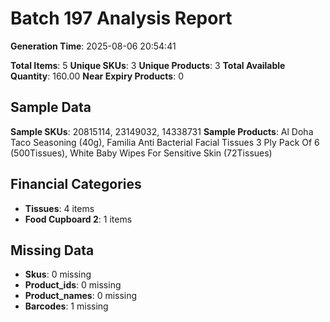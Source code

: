 # Batch 197 Analysis Report

**Generation Time**: 2025-08-06 20:54:41

**Total Items**: 5
**Unique SKUs**: 3
**Unique Products**: 3
**Total Available Quantity**: 160.00
**Near Expiry Products**: 0

## Sample Data
**Sample SKUs**: 20815114, 23149032, 14338731
**Sample Products**: Al Doha Taco Seasoning (40g), Familia Anti Bacterial Facial Tissues 3 Ply Pack Of 6 (500Tissues), White Baby Wipes For Sensitive Skin (72Tissues)

## Financial Categories
- **Tissues**: 4 items
- **Food Cupboard 2**: 1 items

## Missing Data
- **Skus**: 0 missing
- **Product_ids**: 0 missing
- **Product_names**: 0 missing
- **Barcodes**: 1 missing
